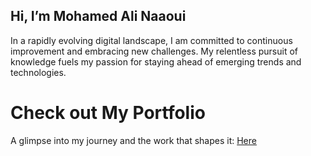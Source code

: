 ## Hi, I’m Mohamed Ali Naaoui

In a rapidly evolving digital landscape, I am committed to continuous improvement and embracing new challenges. 
My relentless pursuit of knowledge fuels my passion for staying ahead of emerging trends and technologies.

# Check out My Portfolio
A glimpse into my journey and the work that shapes it: [Here](https://medali.vercel.app/)
